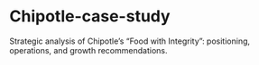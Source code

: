 # Chipotle-case-study
Strategic analysis of Chipotle’s “Food with Integrity”: positioning, operations, and growth recommendations.

